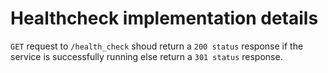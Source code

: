 # Healthcheck implementation details

`GET` request to `/health_check` shoud return a `200 status` response if the service is successfully running else return a `301 status` response.